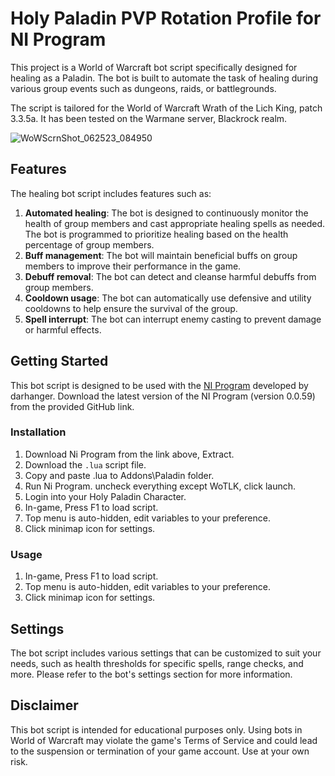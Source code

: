 # Holy Paladin PVP Rotation Profile for NI Program

This project is a World of Warcraft bot script specifically designed for healing as a Paladin. The bot is built to automate the task of healing during various group events such as dungeons, raids, or battlegrounds. 

The script is tailored for the World of Warcraft Wrath of the Lich King, patch 3.3.5a. It has been tested on the Warmane server, Blackrock realm.

![WoWScrnShot_062523_084950](https://github.com/nelbin4/ni-holypala/assets/20941975/e5941888-2b67-4bb9-b27e-8ac87a92d3af)

## Features

The healing bot script includes features such as:

1. **Automated healing**: The bot is designed to continuously monitor the health of group members and cast appropriate healing spells as needed. The bot is programmed to prioritize healing based on the health percentage of group members.
2. **Buff management**: The bot will maintain beneficial buffs on group members to improve their performance in the game. 
3. **Debuff removal**: The bot can detect and cleanse harmful debuffs from group members.
4. **Cooldown usage**: The bot can automatically use defensive and utility cooldowns to help ensure the survival of the group.
5. **Spell interrupt**: The bot can interrupt enemy casting to prevent damage or harmful effects.

## Getting Started

This bot script is designed to be used with the [NI Program](https://github.com/darhanger/ni) developed by darhanger. Download the latest version of the NI Program (version 0.0.59) from the provided GitHub link.

### Installation

1. Download Ni Program from the link above, Extract.
2. Download the `.lua` script file.
3. Copy and paste .lua to Addons\Paladin folder.
4. Run Ni Program. uncheck everything except WoTLK, click launch.
5. Login into your Holy Paladin Character.
6. In-game, Press F1 to load script.
7. Top menu is auto-hidden, edit variables to your preference.
8. Click minimap icon for settings.

### Usage

1.  In-game, Press F1 to load script.
2.  Top menu is auto-hidden, edit variables to your preference.
3.  Click minimap icon for settings.

## Settings

The bot script includes various settings that can be customized to suit your needs, such as health thresholds for specific spells, range checks, and more. Please refer to the bot's settings section for more information.

## Disclaimer

This bot script is intended for educational purposes only. Using bots in World of Warcraft may violate the game's Terms of Service and could lead to the suspension or termination of your game account. Use at your own risk.
